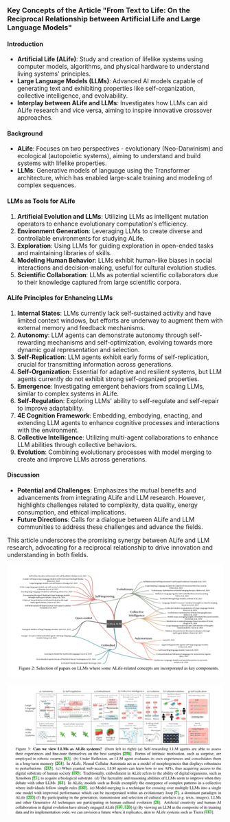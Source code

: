 ### Key Concepts of the Article "From Text to Life: On the Reciprocal Relationship between Artificial Life and Large Language Models"

#### Introduction
- **Artificial Life (ALife)**: Study and creation of lifelike systems using computer models, algorithms, and physical hardware to understand living systems' principles.
- **Large Language Models (LLMs)**: Advanced AI models capable of generating text and exhibiting properties like self-organization, collective intelligence, and evolvability.
- **Interplay between ALife and LLMs**: Investigates how LLMs can aid ALife research and vice versa, aiming to inspire innovative crossover approaches.

#### Background
- **ALife**: Focuses on two perspectives - evolutionary (Neo-Darwinism) and ecological (autopoietic systems), aiming to understand and build systems with lifelike properties.
- **LLMs**: Generative models of language using the Transformer architecture, which has enabled large-scale training and modeling of complex sequences.

#### LLMs as Tools for ALife
1. **Artificial Evolution and LLMs**: Utilizing LLMs as intelligent mutation operators to enhance evolutionary computation's efficiency.
2. **Environment Generation**: Leveraging LLMs to create diverse and controllable environments for studying ALife.
3. **Exploration**: Using LLMs for guiding exploration in open-ended tasks and maintaining libraries of skills.
4. **Modeling Human Behavior**: LLMs exhibit human-like biases in social interactions and decision-making, useful for cultural evolution studies.
5. **Scientific Collaboration**: LLMs as potential scientific collaborators due to their knowledge captured from large scientific corpora.

#### ALife Principles for Enhancing LLMs
1. **Internal States**: LLMs currently lack self-sustained activity and have limited context windows, but efforts are underway to augment them with external memory and feedback mechanisms.
2. **Autonomy**: LLM agents can demonstrate autonomy through self-rewarding mechanisms and self-optimization, evolving towards more dynamic goal representation and selection.
3. **Self-Replication**: LLM agents exhibit early forms of self-replication, crucial for transmitting information across generations.
4. **Self-Organization**: Essential for adaptive and resilient systems, but LLM agents currently do not exhibit strong self-organized properties.
5. **Emergence**: Investigating emergent behaviors from scaling LLMs, similar to complex systems in ALife.
6. **Self-Regulation**: Exploring LLMs' ability to self-regulate and self-repair to improve adaptability.
7. **4E Cognition Framework**: Embedding, embodying, enacting, and extending LLM agents to enhance cognitive processes and interactions with the environment.
8. **Collective Intelligence**: Utilizing multi-agent collaborations to enhance LLM abilities through collective behaviors.
9. **Evolution**: Combining evolutionary processes with model merging to create and improve LLMs across generations.

#### Discussion
- **Potential and Challenges**: Emphasizes the mutual benefits and advancements from integrating ALife and LLM research. However, highlights challenges related to complexity, data quality, energy consumption, and ethical implications.
- **Future Directions**: Calls for a dialogue between ALife and LLM communities to address these challenges and advance the fields.

This article underscores the promising synergy between ALife and LLM research, advocating for a reciprocal relationship to drive innovation and understanding in both fields.


![](../assets/from_text_to_life_01.png)

![](../assets/from_text_to_life_02.png)
